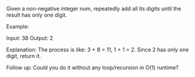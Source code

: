Given a non-negative integer num, repeatedly add all its digits until the result has only one digit.

Example:

Input: 38
Output: 2 

Explanation: 
    The process is like: 
    3 + 8 = 11, 
    1 + 1 = 2. 
    Since 2 has only one digit, return it.

Follow up:
Could you do it without any loop/recursion in O(1) runtime?